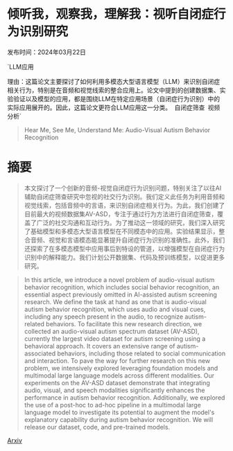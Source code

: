 # 倾听我，观察我，理解我：视听自闭症行为识别研究

发布时间：2024年03月22日

`LLM应用

理由：这篇论文主要探讨了如何利用多模态大型语言模型（LLM）来识别自闭症相关行为，特别是在音频和视觉线索的整合应用上。论文中提到的创建数据集、实验验证以及模型的应用，都是围绕LLM在特定应用场景（自闭症行为识别）中的实际应用展开的。因此，这篇论文更符合LLM应用这一分类。` `自闭症筛查` `视频分析`

> Hear Me, See Me, Understand Me: Audio-Visual Autism Behavior Recognition

# 摘要

> 本文探讨了一个创新的音频-视觉自闭症行为识别问题，特别关注了以往AI辅助自闭症筛查研究中忽视的社交行为识别。我们定义此任务为利用音频和视觉线索，包括音频中的言语，来识别自闭症相关行为。为此，我们创建了目前最大的视频数据集AV-ASD，专注于通过行为方法进行自闭症筛查，覆盖了广泛的社交沟通和互动行为。为了推动这一领域的研究，我们深入研究了基础模型和多模态大型语言模型在不同模态中的应用。实验结果显示，整合音频、视觉和言语模态能显著提升自闭症行为识别的准确性。此外，我们还探索了在多模态模型中应用事后到特设的管道，以增强模型在自闭症行为识别中的解释能力。我们计划公开数据集、代码及预训练模型，以促进更多研究。

> In this article, we introduce a novel problem of audio-visual autism behavior recognition, which includes social behavior recognition, an essential aspect previously omitted in AI-assisted autism screening research. We define the task at hand as one that is audio-visual autism behavior recognition, which uses audio and visual cues, including any speech present in the audio, to recognize autism-related behaviors. To facilitate this new research direction, we collected an audio-visual autism spectrum dataset (AV-ASD), currently the largest video dataset for autism screening using a behavioral approach. It covers an extensive range of autism-associated behaviors, including those related to social communication and interaction. To pave the way for further research on this new problem, we intensively explored leveraging foundation models and multimodal large language models across different modalities. Our experiments on the AV-ASD dataset demonstrate that integrating audio, visual, and speech modalities significantly enhances the performance in autism behavior recognition. Additionally, we explored the use of a post-hoc to ad-hoc pipeline in a multimodal large language model to investigate its potential to augment the model's explanatory capability during autism behavior recognition. We will release our dataset, code, and pre-trained models.

[Arxiv](https://arxiv.org/abs/2406.02554)